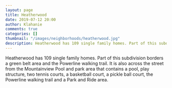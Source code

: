 ```yaml
---
layout: page
title: Heatherwood
date: 2019-07-12 20:00
author: Klahanie
comments: true
categories: []
thumbnail: "/images/neighborhoods/heatherwood.jpg"
description: Heatherwood has 109 single family homes. Part of this subdivision borders a green belt area and the Powerline walking trail. It is also across the street from the Mountainview Pool and park area that contains a pool, play structure, two tennis courts, a basketball court, a pickle ball court, the Powerline walking trail and a Park and Ride area.
---
```

Heatherwood has 109 single family homes. Part of this subdivision borders a green belt area and the Powerline walking trail. It is also across the street from the Mountainview Pool and park area that contains a pool, play structure, two tennis courts, a basketball court, a pickle ball court, the Powerline walking trail and a Park and Ride area.

<object type="image/svg+xml" data="{{site.url}}/images/neighborhoods/heatherwood.svg" class="img-fluid"/>
